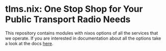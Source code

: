 # tlms.nix: One Stop Shop for Your Public Transport Radio Needs

This repository contains modules with nixos options of all the services that we operate.
If you are interested in documentation about all the options take a look at the docs [here](https://docs.dvb.solutions/chapter_5_3_nixos_options.html).


